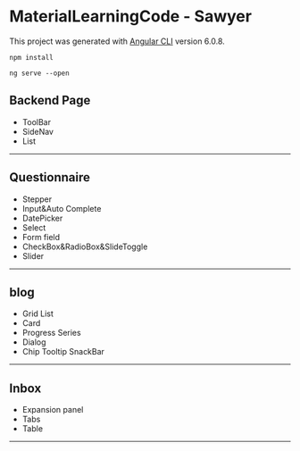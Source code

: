 # MaterialLearningCode -  Sawyer

This project was generated with [Angular CLI](https://github.com/angular/angular-cli) version 6.0.8.
```
npm install
```
```
ng serve --open
```
## Backend Page
- ToolBar
- SideNav
- List
---
## Questionnaire
- Stepper
- Input&Auto Complete
- DatePicker
- Select
- Form field
- CheckBox&RadioBox&SlideToggle
- Slider
---
## blog
- Grid List
- Card
- Progress Series
- Dialog
- Chip Tooltip SnackBar
---
## Inbox
- Expansion panel
- Tabs
- Table
---
